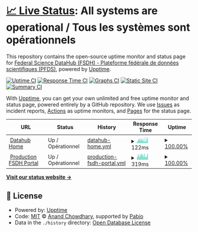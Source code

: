 # [📈 Live Status](https://fsdh-pfds.github.io/status-statut): <!--live status--> **All systems are operational / Tous les systèmes sont opérationnels**

This repository contains the open-source uptime monitor and status page for [Federal Science DataHub (FSDH) - Plateforme fédérale de données scientifiques (PFDS)](https://sds.canada.ca/), powered by [Upptime](https://github.com/upptime/upptime).

[![Uptime CI](https://github.com/fsdh-pfds/status-statut/workflows/Uptime%20CI/badge.svg)](https://github.com/fsdh-pfds/status-statut/actions?query=workflow%3A%22Uptime+CI%22)
[![Response Time CI](https://github.com/fsdh-pfds/status-statut/workflows/Response%20Time%20CI/badge.svg)](https://github.com/fsdh-pfds/status-statut/actions?query=workflow%3A%22Response+Time+CI%22)
[![Graphs CI](https://github.com/fsdh-pfds/status-statut/workflows/Graphs%20CI/badge.svg)](https://github.com/fsdh-pfds/status-statut/actions?query=workflow%3A%22Graphs+CI%22)
[![Static Site CI](https://github.com/fsdh-pfds/status-statut/workflows/Static%20Site%20CI/badge.svg)](https://github.com/fsdh-pfds/status-statut/actions?query=workflow%3A%22Static+Site+CI%22)
[![Summary CI](https://github.com/fsdh-pfds/status-statut/workflows/Summary%20CI/badge.svg)](https://github.com/fsdh-pfds/status-statut/actions?query=workflow%3A%22Summary+CI%22)

With [Upptime](https://upptime.js.org), you can get your own unlimited and free uptime monitor and status page, powered entirely by a GitHub repository. We use [Issues](https://github.com/fsdh-pfds/status-statut/issues) as incident reports, [Actions](https://github.com/fsdh-pfds/status-statut/actions) as uptime monitors, and [Pages](https://fsdh-pfds.github.io/status-statut) for the status page.

<!--start: status pages-->
<!-- This summary is generated by Upptime (https://github.com/upptime/upptime) -->
<!-- Do not edit this manually, your changes will be overwritten -->
<!-- prettier-ignore -->
| URL | Status | History | Response Time | Uptime |
| --- | ------ | ------- | ------------- | ------ |
| <img alt="" src="https://icons.duckduckgo.com/ip3/sds.canada.ca.ico" height="13"> [Datahub Home](https://sds.canada.ca) | Up / Opérationnel | [datahub-home.yml](https://github.com/fsdh-pfds/status-statut/commits/HEAD/history/datahub-home.yml) | <details><summary><img alt="Response time graph" src="./graphs/datahub-home/response-time-week.png" height="20"> 122ms</summary><br><a href="https://fsdh-pfds.github.io/status-statut/history/datahub-home"><img alt="Response time 122" src="https://img.shields.io/endpoint?url=https%3A%2F%2Fraw.githubusercontent.com%2Ffsdh-pfds%2Fstatus-statut%2FHEAD%2Fapi%2Fdatahub-home%2Fresponse-time.json"></a><br><a href="https://fsdh-pfds.github.io/status-statut/history/datahub-home"><img alt="24-hour response time 156" src="https://img.shields.io/endpoint?url=https%3A%2F%2Fraw.githubusercontent.com%2Ffsdh-pfds%2Fstatus-statut%2FHEAD%2Fapi%2Fdatahub-home%2Fresponse-time-day.json"></a><br><a href="https://fsdh-pfds.github.io/status-statut/history/datahub-home"><img alt="7-day response time 122" src="https://img.shields.io/endpoint?url=https%3A%2F%2Fraw.githubusercontent.com%2Ffsdh-pfds%2Fstatus-statut%2FHEAD%2Fapi%2Fdatahub-home%2Fresponse-time-week.json"></a><br><a href="https://fsdh-pfds.github.io/status-statut/history/datahub-home"><img alt="30-day response time 122" src="https://img.shields.io/endpoint?url=https%3A%2F%2Fraw.githubusercontent.com%2Ffsdh-pfds%2Fstatus-statut%2FHEAD%2Fapi%2Fdatahub-home%2Fresponse-time-month.json"></a><br><a href="https://fsdh-pfds.github.io/status-statut/history/datahub-home"><img alt="1-year response time 122" src="https://img.shields.io/endpoint?url=https%3A%2F%2Fraw.githubusercontent.com%2Ffsdh-pfds%2Fstatus-statut%2FHEAD%2Fapi%2Fdatahub-home%2Fresponse-time-year.json"></a></details> | <details><summary><a href="https://fsdh-pfds.github.io/status-statut/history/datahub-home">100.00%</a></summary><a href="https://fsdh-pfds.github.io/status-statut/history/datahub-home"><img alt="All-time uptime 100.00%" src="https://img.shields.io/endpoint?url=https%3A%2F%2Fraw.githubusercontent.com%2Ffsdh-pfds%2Fstatus-statut%2FHEAD%2Fapi%2Fdatahub-home%2Fuptime.json"></a><br><a href="https://fsdh-pfds.github.io/status-statut/history/datahub-home"><img alt="24-hour uptime 100.00%" src="https://img.shields.io/endpoint?url=https%3A%2F%2Fraw.githubusercontent.com%2Ffsdh-pfds%2Fstatus-statut%2FHEAD%2Fapi%2Fdatahub-home%2Fuptime-day.json"></a><br><a href="https://fsdh-pfds.github.io/status-statut/history/datahub-home"><img alt="7-day uptime 100.00%" src="https://img.shields.io/endpoint?url=https%3A%2F%2Fraw.githubusercontent.com%2Ffsdh-pfds%2Fstatus-statut%2FHEAD%2Fapi%2Fdatahub-home%2Fuptime-week.json"></a><br><a href="https://fsdh-pfds.github.io/status-statut/history/datahub-home"><img alt="30-day uptime 100.00%" src="https://img.shields.io/endpoint?url=https%3A%2F%2Fraw.githubusercontent.com%2Ffsdh-pfds%2Fstatus-statut%2FHEAD%2Fapi%2Fdatahub-home%2Fuptime-month.json"></a><br><a href="https://fsdh-pfds.github.io/status-statut/history/datahub-home"><img alt="1-year uptime 100.00%" src="https://img.shields.io/endpoint?url=https%3A%2F%2Fraw.githubusercontent.com%2Ffsdh-pfds%2Fstatus-statut%2FHEAD%2Fapi%2Fdatahub-home%2Fuptime-year.json"></a></details>
| <img alt="" src="https://icons.duckduckgo.com/ip3/federal-science-datahub.canada.ca.ico" height="13"> [Production FSDH Portal](https://federal-science-datahub.canada.ca/login) | Up / Opérationnel | [production-fsdh-portal.yml](https://github.com/fsdh-pfds/status-statut/commits/HEAD/history/production-fsdh-portal.yml) | <details><summary><img alt="Response time graph" src="./graphs/production-fsdh-portal/response-time-week.png" height="20"> 319ms</summary><br><a href="https://fsdh-pfds.github.io/status-statut/history/production-fsdh-portal"><img alt="Response time 319" src="https://img.shields.io/endpoint?url=https%3A%2F%2Fraw.githubusercontent.com%2Ffsdh-pfds%2Fstatus-statut%2FHEAD%2Fapi%2Fproduction-fsdh-portal%2Fresponse-time.json"></a><br><a href="https://fsdh-pfds.github.io/status-statut/history/production-fsdh-portal"><img alt="24-hour response time 370" src="https://img.shields.io/endpoint?url=https%3A%2F%2Fraw.githubusercontent.com%2Ffsdh-pfds%2Fstatus-statut%2FHEAD%2Fapi%2Fproduction-fsdh-portal%2Fresponse-time-day.json"></a><br><a href="https://fsdh-pfds.github.io/status-statut/history/production-fsdh-portal"><img alt="7-day response time 319" src="https://img.shields.io/endpoint?url=https%3A%2F%2Fraw.githubusercontent.com%2Ffsdh-pfds%2Fstatus-statut%2FHEAD%2Fapi%2Fproduction-fsdh-portal%2Fresponse-time-week.json"></a><br><a href="https://fsdh-pfds.github.io/status-statut/history/production-fsdh-portal"><img alt="30-day response time 319" src="https://img.shields.io/endpoint?url=https%3A%2F%2Fraw.githubusercontent.com%2Ffsdh-pfds%2Fstatus-statut%2FHEAD%2Fapi%2Fproduction-fsdh-portal%2Fresponse-time-month.json"></a><br><a href="https://fsdh-pfds.github.io/status-statut/history/production-fsdh-portal"><img alt="1-year response time 319" src="https://img.shields.io/endpoint?url=https%3A%2F%2Fraw.githubusercontent.com%2Ffsdh-pfds%2Fstatus-statut%2FHEAD%2Fapi%2Fproduction-fsdh-portal%2Fresponse-time-year.json"></a></details> | <details><summary><a href="https://fsdh-pfds.github.io/status-statut/history/production-fsdh-portal">100.00%</a></summary><a href="https://fsdh-pfds.github.io/status-statut/history/production-fsdh-portal"><img alt="All-time uptime 100.00%" src="https://img.shields.io/endpoint?url=https%3A%2F%2Fraw.githubusercontent.com%2Ffsdh-pfds%2Fstatus-statut%2FHEAD%2Fapi%2Fproduction-fsdh-portal%2Fuptime.json"></a><br><a href="https://fsdh-pfds.github.io/status-statut/history/production-fsdh-portal"><img alt="24-hour uptime 100.00%" src="https://img.shields.io/endpoint?url=https%3A%2F%2Fraw.githubusercontent.com%2Ffsdh-pfds%2Fstatus-statut%2FHEAD%2Fapi%2Fproduction-fsdh-portal%2Fuptime-day.json"></a><br><a href="https://fsdh-pfds.github.io/status-statut/history/production-fsdh-portal"><img alt="7-day uptime 100.00%" src="https://img.shields.io/endpoint?url=https%3A%2F%2Fraw.githubusercontent.com%2Ffsdh-pfds%2Fstatus-statut%2FHEAD%2Fapi%2Fproduction-fsdh-portal%2Fuptime-week.json"></a><br><a href="https://fsdh-pfds.github.io/status-statut/history/production-fsdh-portal"><img alt="30-day uptime 100.00%" src="https://img.shields.io/endpoint?url=https%3A%2F%2Fraw.githubusercontent.com%2Ffsdh-pfds%2Fstatus-statut%2FHEAD%2Fapi%2Fproduction-fsdh-portal%2Fuptime-month.json"></a><br><a href="https://fsdh-pfds.github.io/status-statut/history/production-fsdh-portal"><img alt="1-year uptime 100.00%" src="https://img.shields.io/endpoint?url=https%3A%2F%2Fraw.githubusercontent.com%2Ffsdh-pfds%2Fstatus-statut%2FHEAD%2Fapi%2Fproduction-fsdh-portal%2Fuptime-year.json"></a></details>

<!--end: status pages-->

[**Visit our status website →**](https://fsdh-pfds.github.io/status-statut)

## 📄 License

- Powered by: [Upptime](https://github.com/upptime/upptime)
- Code: [MIT](./LICENSE) © [Anand Chowdhary](https://anandchowdhary.com), supported by [Pabio](https://pabio.com)
- Data in the `./history` directory: [Open Database License](https://opendatacommons.org/licenses/odbl/1-0/)
